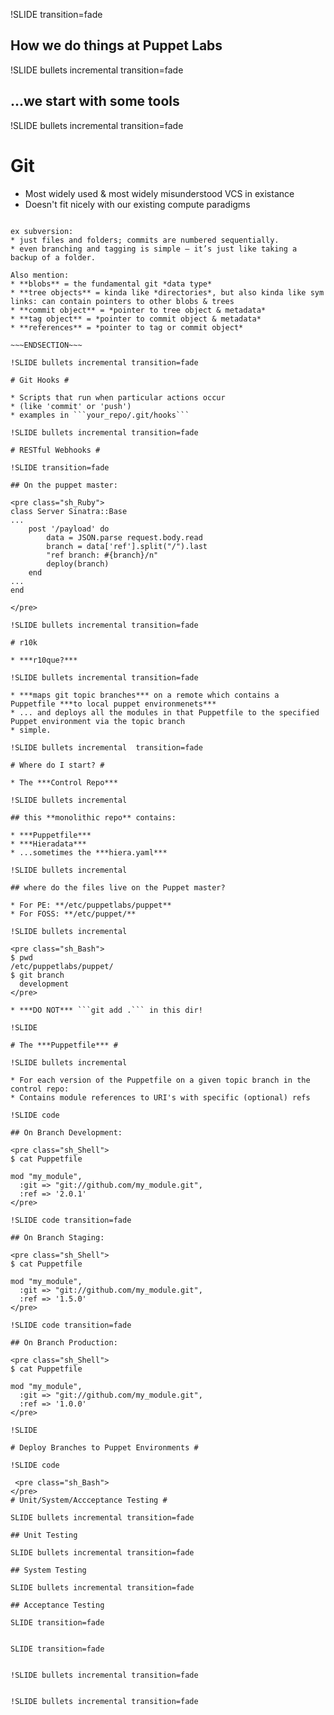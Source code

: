 !SLIDE transition=fade

## How we do things at Puppet Labs

!SLIDE bullets incremental transition=fade

## ...we start with some tools 

!SLIDE bullets incremental transition=fade

# Git #

* Most widely used & most widely misunderstood VCS in existance
* Doesn't fit nicely with our existing compute paradigms

~~~SECTION:notes~~~

ex subversion: 
* just files and folders; commits are numbered sequentially. 
* even branching and tagging is simple — it’s just like taking a backup of a folder.

Also mention:
* **blobs** = the fundamental git *data type*
* **tree objects** = kinda like *directories*, but also kinda like sym links: can contain pointers to other blobs & trees
* **commit object** = *pointer to tree object & metadata*
* **tag object** = *pointer to commit object & metadata*
* **references** = *pointer to tag or commit object*

~~~ENDSECTION~~~

!SLIDE bullets incremental transition=fade

# Git Hooks #

* Scripts that run when particular actions occur
* (like 'commit' or 'push') 
* examples in ```your_repo/.git/hooks```

!SLIDE bullets incremental transition=fade

# RESTful Webhooks #

!SLIDE transition=fade

## On the puppet master: 

<pre class="sh_Ruby">
class Server Sinatra::Base
...
	post '/payload' do
		data = JSON.parse request.body.read
		branch = data['ref'].split("/").last
		"ref branch: #{branch}/n"
		deploy(branch)
	end
...
end

</pre>

!SLIDE bullets incremental transition=fade

# r10k  

* ***r10que?*** 

!SLIDE bullets incremental transition=fade

* ***maps git topic branches*** on a remote which contains a Puppetfile ***to local puppet environmenets*** 
* ... and deploys all the modules in that Puppetfile to the specified Puppet environment via the topic branch
* simple. 

!SLIDE bullets incremental  transition=fade

# Where do I start? #

* The ***Control Repo***

!SLIDE bullets incremental

## this **monolithic repo** contains: 

* ***Puppetfile***
* ***Hieradata***
* ...sometimes the ***hiera.yaml*** 

!SLIDE bullets incremental 

## where do the files live on the Puppet master? 

* For PE: **/etc/puppetlabs/puppet**
* For FOSS: **/etc/puppet/**

!SLIDE bullets incremental 

<pre class="sh_Bash">
$ pwd
/etc/puppetlabs/puppet/
$ git branch
  development
</pre>

* ***DO NOT*** ```git add .``` in this dir!

!SLIDE

# The ***Puppetfile*** #

!SLIDE bullets incremental

* For each version of the Puppetfile on a given topic branch in the control repo:
* Contains module references to URI's with specific (optional) refs

!SLIDE code

## On Branch Development:

<pre class="sh_Shell">
$ cat Puppetfile

mod "my_module",
  :git => "git://github.com/my_module.git",
  :ref => '2.0.1'
</pre>

!SLIDE code transition=fade

## On Branch Staging:

<pre class="sh_Shell">
$ cat Puppetfile

mod "my_module",
  :git => "git://github.com/my_module.git",
  :ref => '1.5.0'
</pre>

!SLIDE code transition=fade

## On Branch Production:

<pre class="sh_Shell">
$ cat Puppetfile

mod "my_module",
  :git => "git://github.com/my_module.git",
  :ref => '1.0.0'
</pre>

!SLIDE
 
# Deploy Branches to Puppet Environments #

!SLIDE code

 <pre class="sh_Bash">
</pre>
# Unit/System/Accceptance Testing #

SLIDE bullets incremental transition=fade

## Unit Testing 

SLIDE bullets incremental transition=fade

## System Testing

SLIDE bullets incremental transition=fade

## Acceptance Testing

SLIDE transition=fade


SLIDE transition=fade


!SLIDE bullets incremental transition=fade


!SLIDE bullets incremental transition=fade

